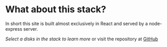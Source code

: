 # What about this stack?
In short this site is built almost exclusively in React and served by a node-express server.

*Select a disks in the stack to learn more*
or visit the repository at [GitHub](https://github.com/johan-st/portfolio)